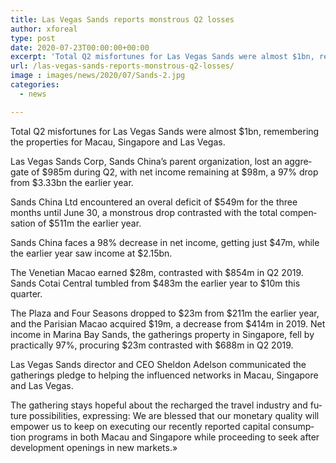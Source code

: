 ```yaml
---
title: Las Vegas Sands reports monstrous Q2 losses
author: xforeal 
type: post
date: 2020-07-23T00:00:00+00:00
excerpt: 'Total Q2 misfortunes for Las Vegas Sands were almost $1bn, remembering the properties for Macau, Singapore and Las Vegas '
url: /las-vegas-sands-reports-monstrous-q2-losses/
image : images/news/2020/07/Sands-2.jpg
categories:
  - news

---
```

<span lang="EN-US">Total Q2 misfortunes for Las Vegas Sands were almost $1bn, remembering the properties for Macau, Singapore and Las Vegas. </span>

<span lang="EN-US">Las Vegas Sands Corp, Sands China&#8217;s parent organization, lost an aggregate of $985m during Q2, with net income remaining at $98m, a 97&percnt; drop from $3.33bn the earlier year. </span>

<span lang="EN-US">Sands China Ltd encountered an overal deficit of $549m for the three months until June 30, a monstrous drop contrasted with the total compensation of $511m the earlier year. </span>

<span lang="EN-US">Sands China faces a 98&percnt; decrease in net income, getting just $47m, while the earlier year saw income at $2.15bn. </span>

<span lang="EN-US">The Venetian Macao earned $28m, contrasted with $854m in Q2 2019. Sands Cotai Central tumbled from $483m the earlier year to $10m this quarter. </span>

<span lang="EN-US">The Plaza and Four Seasons dropped to $23m from $211m the earlier year, and the Parisian Macao acquired $19m, a decrease from $414m in 2019. Net income in Marina Bay Sands, the gatherings property in Singapore, fell by practically 97&percnt;, procuring $23m contrasted with $688m in Q2 2019. </span>

<span lang="EN-US">Las Vegas Sands director and CEO Sheldon Adelson communicated the gatherings pledge to helping the influenced networks in Macau, Singapore and Las Vegas. </span>

<span lang="EN-US">The gathering stays hopeful about the recharged the travel industry and future possibilities, expressing: We are blessed that our monetary quality will empower us to keep on executing our recently reported capital consumption programs in both Macau and Singapore while proceeding to seek after development openings in new markets.&#187; </span>